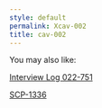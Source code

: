 ```yaml
---
style: default
permalink: Xcav-002
title: cav-002
---
```

You may also like:

[Interview Log 022-751](http://scp-wiki.net/interview-log-022-751)

[SCP-1336](http://scp-wiki.net/scp-1336)

